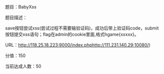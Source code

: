 题目：BabyXss

题目描述：

save按钮尝试xss(尝试过程不需要输验证码)，成功后带上验证码code，submit按钮提交xss语句；flag在admin的cookie里面,格式hgame{xxxxx}。

URL：<http://118.25.18.223:9000/index.php>http://111.231.140.29:10080/)

分值：150

当前达成人数：50

